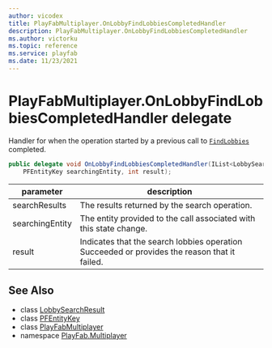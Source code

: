 ```yaml
---
author: vicodex
title: PlayFabMultiplayer.OnLobbyFindLobbiesCompletedHandler
description: PlayFabMultiplayer.OnLobbyFindLobbiesCompletedHandler
ms.author: victorku
ms.topic: reference
ms.service: playfab
ms.date: 11/23/2021
---
```


# PlayFabMultiplayer.OnLobbyFindLobbiesCompletedHandler delegate

Handler for when the operation started by a previous call to [`FindLobbies`](./PlayFabMultiplayer/FindLobbies.md) completed.

```csharp
public delegate void OnLobbyFindLobbiesCompletedHandler(IList<LobbySearchResult> searchResults, 
    PFEntityKey searchingEntity, int result);
```

| parameter | description |
| --- | --- |
| searchResults | The results returned by the search operation. |
| searchingEntity | The entity provided to the call associated with this state change. |
| result | Indicates that the search lobbies operation Succeeded or provides the reason that it failed. |

## See Also

* class [LobbySearchResult](./LobbySearchResult.md)
* class [PFEntityKey](./PFEntityKey.md)
* class [PlayFabMultiplayer](./PlayFabMultiplayer.md)
* namespace [PlayFab.Multiplayer](../PlayFabMultiplayerSDK.md)

